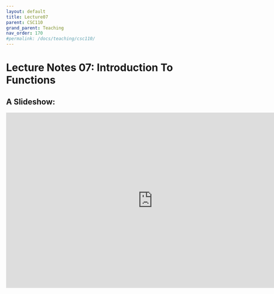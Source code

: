 ```yaml
---
layout: default
title: Lecture07
parent: CSC110
grand_parent: Teaching
nav_order: 170
#permalink: /docs/teaching/csc110/
---  
```

  

Lecture Notes 07: Introduction To Functions
===========================================



A Slideshow:
---------------



<iframe src="https://docs.google.com/presentation/d/e/2PACX-1vRpRQWCsRqaZft96VDnFBx457jinG7OWrK7pEHcfuXrKXCSZFlHTKkbDQY0A9N-ZG5FG8UYGw_9r9j8/embed?start=false&loop=false&delayms=60000" frameborder="0" width="800" height="479" allowfullscreen="true" mozallowfullscreen="true" webkitallowfullscreen="true"></iframe>

<!-- 
Embedded tinker.io code
-------------------

<iframe src="https://trinket.io/embed/python/290f6f0c88?showInstructions=true" width="150%" height="600" frameborder="0" marginwidth="0" marginheight="0" allowfullscreen></iframe> 
-->